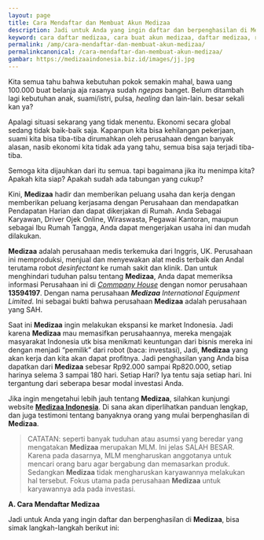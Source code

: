 ```yaml
---
layout: page
title: Cara Mendaftar dan Membuat Akun Medizaa
description: Jadi untuk Anda yang ingin daftar dan berpenghasilan di Medizaa, bisa simak langkah-langkah berikut ini 1. Silahkan menuju ke halaman registrasi (KLIK DISINI) 2. Masukan Nomor HP yang memiliki whatsapp yang aktif.
keyword: cara daftar medizaa, cara buat akun medizaa, daftar medizaa, registrasi medizaa
permalink: /amp/cara-mendaftar-dan-membuat-akun-medizaa/
permalinkcanonical: /cara-mendaftar-dan-membuat-akun-medizaa/
gambar: https://medizaaindonesia.biz.id/images/jj.jpg
---
```

Kita semua tahu bahwa kebutuhan pokok semakin mahal, bawa uang 100.000 buat belanja aja rasanya sudah _ngepas_ banget. Belum ditambah lagi kebutuhan anak, suami/istri, pulsa, _healing_ dan lain-lain. besar sekali kan ya?

Apalagi situasi sekarang yang tidak menentu. Ekonomi secara global sedang tidak baik-baik saja. Kapanpun kita bisa kehilangan pekerjaan, suami kita bisa tiba-tiba dirumahkan oleh perusahaan dengan banyak alasan, nasib ekonomi kita tidak ada yang tahu, semua bisa saja terjadi tiba-tiba.

Semoga kita dijauhkan dari itu semua. tapi bagaimana jika itu menimpa kita? Apakah kita siap? Apakah sudah ada tabungan yang cukup?

Kini, **Medizaa** hadir dan memberikan peluang usaha dan kerja dengan memberikan peluang kerjasama dengan Perusahaan dan mendapatkan Pendapatan Harian dan dapat dikerjakan di Rumah. Anda Sebagai Karyawan, Driver Ojek Online, Wiraswasta, Pegawai Kantoran, maupun sebagai Ibu Rumah Tangga, Anda dapat mengerjakan usaha ini dan mudah dilakukan.

**Medizaa** adalah perusahaan medis terkemuka dari Inggris, UK. Perusahaan ini memproduksi, menjual dan menyewakan alat medis terbaik dan Andal terutama robot _desinfectant_ ke rumah sakit dan klinik. Dan untuk menghindari tuduhan palsu tentang **Medizaa**, Anda dapat memeriksa informasi Perusahaan ini di [_Commpany_ _House_](https://find-and-update.company-information.service.gov.uk/company/13594197) dengan nomor perusahaan **13594197**. Dengan nama perusahaan _**Medizaa** International Equipment Limited_. Ini sebagai bukti bahwa perusahaan **Medizaa** adalah perusahaan yang SAH.

Saat ini **Medizaa** ingin melakukan ekspansi ke market Indonesia. Jadi karena **Medizaa** mau memasifkan perusahaannya, mereka mengajak masyarakat Indonesia utk bisa menikmati keuntungan dari bisnis mereka ini dengan menjadi “pemilik” dari robot (baca: investasi), Jadi, **Medizaa** yang akan kerja dan kita akan dapat profitnya. Jadi penghasilan yang Anda bisa dapatkan dari **Medizaa** sebesar Rp92.000 sampai Rp820.000, setiap harinya selema 3 sampai 180 hari. Setiap Hari? Iya tentu saja setiap hari. Ini tergantung dari seberapa besar modal investasi Anda.

Jika ingin mengetahui lebih jauh tentang **Medizaa**, silahkan kunjungi website [**Medizaa Indonesia**](/). Di sana akan diperlihatkan panduan lengkap, dan juga testimoni tentang banyaknya orang yang mulai berpenghasilan di **Medizaa**.

> CATATAN: seperti banyak tuduhan atau asumsi yang beredar yang mengatakan **Medizaa** merupakan MLM. Ini jelas SALAH BESAR. Karena pada dasarnya, MLM mengharuskan anggotanya untuk mencari orang baru agar bergabung dan memasarkan produk. Sedangkan **Medizaa** tidak mengharuskan karyawannya melakukan hal tersebut. Fokus utama pada perusahaan **Medizaa** untuk karyawannya ada pada investasi.

**A. Cara Mendaftar Medizaa**

Jadi untuk Anda yang ingin daftar dan berpenghasilan di **Medizaa**, bisa simak langkah-langkah berikut ini:
